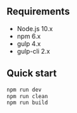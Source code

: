 
## Requirements
- Node.js 10.x
- npm 6.x
- gulp 4.x
- gulp-cli 2.x

## Quick start
```bash
npm run dev
npm run clean
npm run build
```
